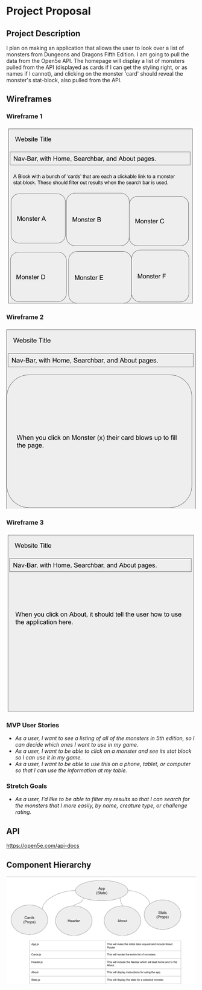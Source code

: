 # Project Proposal

## Project Description

I plan on making an application that allows the user to look over a list of monsters from Dungeons and Dragons Fifth Edition. I am going to pull the data from the Open5e API. The homepage will display a list of monsters pulled from the API (displayed as cards if I can get the styling right, or as names if I cannot), and clicking on the monster 'card' should reveal the monster's stat-block, also pulled from the API.

## Wireframes

### Wireframe 1
<img src="https://github.com/Rancor38/monster/blob/main/proposal/wireframes/Wireframe%201.png?raw=true" alt="Wireframe 1">

### Wireframe 2
<img src="https://github.com/Rancor38/monster/blob/main/proposal/wireframes/Wireframe%202.png?raw=true" alt="Wireframe 2">

### Wireframe 3
<img src="https://github.com/Rancor38/monster/blob/main/proposal/wireframes/Wireframe%203.png?raw=true" alt="Wireframe 3">

### MVP User Stories

- _As a user, I want to see a listing of all of the monsters in 5th edition, so I can decide which ones I want to use in my game._
- _As a user, I want to be able to click on a monster and see its stat block so I can use it in my game._
- _As a user, I want to be able to use this on a phone, tablet, or computer so that I can use the information at my table._

### Stretch Goals
- _As a user, I'd like to be able to filter my results so that I can search for the monsters that I more easily, by name, creature type, or challenge rating._

## API

https://open5e.com/api-docs


## Component Hierarchy

<img src="https://raw.githubusercontent.com/Rancor38/monster/main/proposal/Component%20Hierarchy.png" alt="Component Hierarchy">
